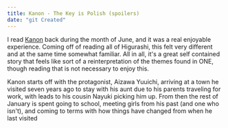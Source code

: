 ```yaml
---
title: Kanon - The Key is Polish (spoilers)
date: "git Created"
---
```

I read [Kanon](https://vndb.org/v33) back during the month of June, and it was a real enjoyable experience. Coming off of reading all of Higurashi, this felt very different and at the same time somewhat familiar. All in all, it's a great self contained story that feels like sort of a reinterpretation of the themes found in ONE, though reading that is not necessary to enjoy this.

Kanon starts off with the protagonist, Aizawa Yuuichi, arriving at a town he visited seven years ago to stay with his aunt due to his parents traveling for work, with leads to his cousin Nayuki picking him up. From then the rest of January is spent going to school, meeting girls from his past (and one who isn't), and coming to terms with how things have changed from when he last visited